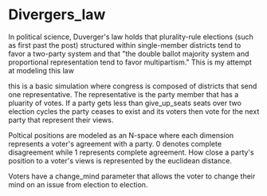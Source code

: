 # Divergers_law
In political science, Duverger's law holds that plurality-rule elections (such as first past the post) structured within single-member districts tend to favor a two-party system and that "the double ballot majority system and proportional representation tend to favor multipartism."  This is my attempt at modeling this law
 
 this is a basic simulation where congress is composed of districts that send one representative.  The representative is the party member that has a pluarity of votes.
 If a party gets less than give_up_seats seats over two election cycles the party ceases to exist and its voters then vote for the next party that represent their views.
 
 Poltical positions are modeled as an N-space where each dimension represents a voter's agreement with a party.  0 denotes complete
 disagreement while 1 represents complete agreement.  How close a party's position to a voter's views is represented by the euclidean distance. 
 
 Voters have a change_mind parameter that allows the voter to change their mind on an issue from election to election. 
